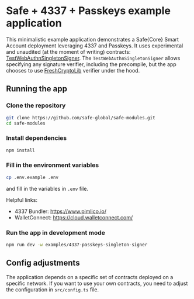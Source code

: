 # Safe + 4337 + Passkeys example application

This minimalistic example application demonstrates a Safe{Core} Smart Account deployment leveraging 4337 and Passkeys. It uses experimental and unaudited (at the moment of writing) contracts: [TestWebAuthnSingletonSigner](https://github.com/safe-global/safe-modules/blob/64fda14111b800ec23b48d93a1288324725fd579/modules/passkey/contracts/test/TestWebAuthnSingletonSigner.sol). The `TestWebAuthnSingletonSigner` allows specifying any signature verifier, including the precompile, but the app chooses to use [FreshCryptoLib](https://github.com/rdubois-crypto/FreshCryptoLib/) verifier under the hood.

## Running the app

### Clone the repository

```bash
git clone https://github.com/safe-global/safe-modules.git
cd safe-modules
```

### Install dependencies

```bash
npm install
```

### Fill in the environment variables

```bash
cp .env.example .env
```

and fill in the variables in `.env` file.

Helpful links:

- 4337 Bundler: https://www.pimlico.io/
- WalletConnect: https://cloud.walletconnect.com/

### Run the app in development mode

```bash
npm run dev -w examples/4337-passkeys-singleton-signer
```

## Config adjustments

The application depends on a specific set of contracts deployed on a specific network. If you want to use your own contracts, you need to adjust the configuration in `src/config.ts` file.
